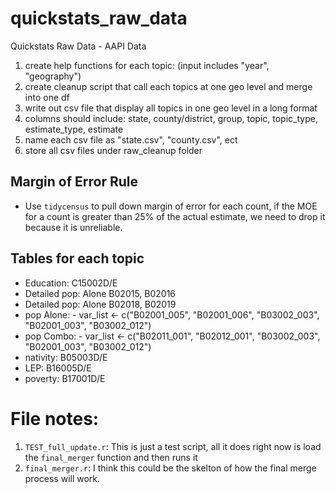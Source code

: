 # quickstats_raw_data
Quickstats Raw Data - AAPI Data

1. create help functions for each topic: (input includes "year", "geography")
2. create cleanup script that call each topics at one geo level and merge into one df
3. write out csv file that display all topics in one geo level in a long format
4. columns should include: state, county/district, group, topic, topic_type, estimate_type, estimate
5. name each csv file as "state.csv", "county.csv", ect
6. store all csv files under raw_cleanup folder

## Margin of Error Rule

- Use `tidycensus` to pull down margin of error for each count, if the MOE for a count is greater than 25% of the actual estimate, we need to drop it because it is unreliable.

## Tables for each topic

- Education: C15002D/E
- Detailed pop: Alone B02015, B02016
- Detailed pop: Alone B02018, B02019
- pop Alone: - var_list <- c("B02001_005", "B02001_006", "B03002_003",
                    "B02001_003", "B03002_012")
- pop Combo: - var_list <- c("B02011_001", "B02012_001", "B03002_003",
                    "B02001_003", "B03002_012")  
- nativity: B05003D/E
- LEP: B16005D/E
- poverty: B17001D/E


# File notes:

1. `TEST_full_update.r`: This is just a test script, all it does right now is load the `final_merger` function and then runs it
2. `final_merger.r`: I think this could be the skelton of how the final merge process will work.